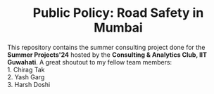 <div>
  <center>
    <h1>
      Public Policy: Road Safety in Mumbai
    </h1>
  </center>
    <p>
      This repository contains the summer consulting project done for the <strong>Summer Projects'24</strong> hosted by the <strong>Consulting & Analytics Club, IIT Guwahati</strong>. A great shoutout to my fellow team members:<br>
      1. Chirag Tak <br>
      2. Yash Garg <br>
      3. Harsh Doshi<br>
    </p>
</div>
